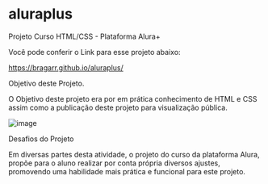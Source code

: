 # aluraplus
Projeto Curso HTML/CSS - Plataforma Alura+

Você pode conferir o Link para esse projeto abaixo:

https://bragarr.github.io/aluraplus/

Objetivo deste Projeto.

O Objetivo deste projeto era por em prática conhecimento de HTML e CSS assim como a publicação deste projeto para visualização pública.

![image](https://user-images.githubusercontent.com/108424896/187050201-bb5a9659-af6e-47f2-b848-6f8a9c86e5ea.png)

Desafios do Projeto

Em diversas partes desta atividade, o projeto do curso da plataforma Alura, propõe para o aluno realizar por conta própria diversos ajustes, promovendo uma habilidade mais prática e funcional para este projeto.
